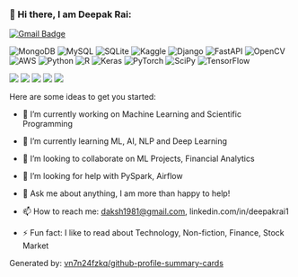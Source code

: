 ### 👋 Hi there, I am Deepak Rai:
[![Gmail Badge](https://img.shields.io/badge/-daksh1981@gmail.com-c14438?style=flat-square&logo=Gmail&logoColor=white&link=mailto:daksh1981@gmail.com)](mailto:daksh1981@gmail.com)

![MongoDB](https://img.shields.io/badge/MongoDB-%234ea94b.svg?style=for-the-badge&logo=mongodb&logoColor=white)
![MySQL](https://img.shields.io/badge/mysql-%2300f.svg?style=for-the-badge&logo=mysql&logoColor=white)
![SQLite](https://img.shields.io/badge/sqlite-%2307405e.svg?style=for-the-badge&logo=sqlite&logoColor=white)
![Kaggle](https://img.shields.io/badge/Kaggle-035a7d?style=for-the-badge&logo=kaggle&logoColor=white)
![Django](https://img.shields.io/badge/django-%23092E20.svg?style=for-the-badge&logo=django&logoColor=white)
![FastAPI](https://img.shields.io/badge/FastAPI-005571?style=for-the-badge&logo=fastapi)
![OpenCV](https://img.shields.io/badge/opencv-%23white.svg?style=for-the-badge&logo=opencv&logoColor=white)
![AWS](https://img.shields.io/badge/AWS-%23FF9900.svg?style=for-the-badge&logo=amazon-aws&logoColor=white)
![Python](https://img.shields.io/badge/python-3670A0?style=for-the-badge&logo=python&logoColor=ffdd54)
![R](https://img.shields.io/badge/r-%23276DC3.svg?style=for-the-badge&logo=r&logoColor=white)
![Keras](https://img.shields.io/badge/Keras-%23D00000.svg?style=for-the-badge&logo=Keras&logoColor=white)
![PyTorch](https://img.shields.io/badge/PyTorch-%23EE4C2C.svg?style=for-the-badge&logo=PyTorch&logoColor=white)
![SciPy](https://img.shields.io/badge/SciPy-%230C55A5.svg?style=for-the-badge&logo=scipy&logoColor=%white)
![TensorFlow](https://img.shields.io/badge/TensorFlow-%23FF6F00.svg?style=for-the-badge&logo=TensorFlow&logoColor=white)

![](http://github-profile-summary-cards.vercel.app/api/cards/profile-details?username=Deepak-Rai-1027&theme=monokai)
![](http://github-profile-summary-cards.vercel.app/api/cards/repos-per-language?username=Deepak-Rai-1027&theme=monokai)
![](http://github-profile-summary-cards.vercel.app/api/cards/most-commit-language?username=Deepak-Rai-1027&theme=monokai)
![](http://github-profile-summary-cards.vercel.app/api/cards/stats?username=Deepak-Rai-1027&theme=monokai)
![](http://github-profile-summary-cards.vercel.app/api/cards/productive-time?username=Deepak-Rai-1027&theme=monokai&utcOffset=8)

Here are some ideas to get you started:

- 🔭 I’m currently working on Machine Learning and Scientific Programming
- 🌱 I’m currently learning ML, AI, NLP and Deep Learning
- 👯 I’m looking to collaborate on ML Projects, Financial Analytics
- 🤔 I’m looking for help with PySpark, Airflow
- 💬 Ask me about anything, I am more than happy to help!

- 📫 How to reach me: daksh1981@gmail.com, linkedin.com/in/deepakrai1
- ⚡ Fun fact: I like to read about Technology, Non-fiction, Finance, Stock Market

Generated by: [vn7n24fzkq/github-profile-summary-cards](https://github.com/vn7n24fzkq/github-profile-summary-cards)
<!--
**Deepak-Rai-1027/Deepak-Rai-1027** is a ✨ _special_ ✨ repository because its `README.md` (this file) appears on your GitHub profile.

-->
